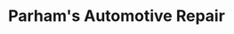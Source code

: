 ---
title: "Parham's Automotive Repair"
url: /norlina/parhams-automotive-repair/
shop: car repair
---
